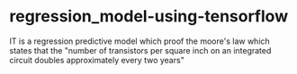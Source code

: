 # regression_model-using-tensorflow
IT is a regression predictive model which proof the moore's law  which states that the "number of transistors  per square inch on an integrated circuit doubles approximately every two years"
